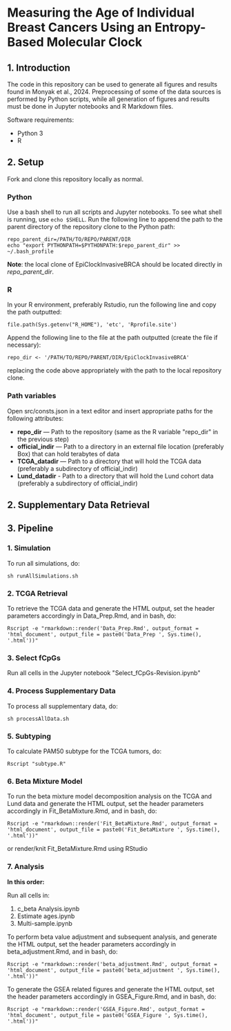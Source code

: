# Measuring the Age of Individual Breast Cancers Using an Entropy-Based Molecular Clock

## 1. Introduction

The code in this repository can be used to generate all figures and results found in Monyak et al., 2024. Preprocessing of some of the data sources is performed by Python scripts, while all generation of figures and results must be done in Jupyter notebooks and R Markdown files.

Software requirements:
- Python 3
- R

## 2. Setup

Fork and clone this repository locally as normal.

### Python

Use a bash shell to run all scripts and Jupyter notebooks. To see what shell is running, use ```echo $SHELL```. Run the following line to append the path to the parent directory of the repository clone to the Python path:

```
repo_parent_dir=/PATH/TO/REPO/PARENT/DIR
echo "export PYTHONPATH=$PYTHONPATH:$repo_parent_dir" >> ~/.bash_profile
```

**Note**: the local clone of EpiClockInvasiveBRCA should be located directly in *repo_parent_dir*.

### R

In your R environment, preferably Rstudio, run the following line and copy the path outputted:

```
file.path(Sys.getenv("R_HOME"), 'etc', 'Rprofile.site')
```

Append the following line to the file at the path outputted (create the file if necessary):

```
repo_dir <- '/PATH/TO/REPO/PARENT/DIR/EpiClockInvasiveBRCA'
```

replacing the code above appropriately with the path to the local repository clone.

### Path variables

Open src/consts.json in a text editor and insert appropriate paths for the following attributes:
- **repo_dir** — Path to the repository (same as the R variable "repo_dir" in the previous step)
- **official_indir** — Path to a directory in an external file location (preferably Box) that can hold terabytes of data
- **TCGA_datadir** — Path to a directory that will hold the TCGA data (preferably a subdirectory of official_indir)
- **Lund_datadir** - Path to a directory that will hold the Lund cohort data (preferably a subdirectory of official_indir)

## 2. Supplementary Data Retrieval

## 3. Pipeline

### 1. Simulation

To run all simulations, do:
```
sh runAllSimulations.sh
```

### 2. TCGA Retrieval

To retrieve the TCGA data and generate the HTML output, set the header parameters accordingly in Data_Prep.Rmd, and in bash, do:
```
Rscript -e "rmarkdown::render('Data_Prep.Rmd', output_format = 'html_document', output_file = paste0('Data_Prep ', Sys.time(), '.html'))"
```

### 3. Select fCpGs

Run all cells in the Jupyter notebook "Select_fCpGs-Revision.ipynb"

### 4. Process Supplementary Data

To process all supplementary data, do:
```
sh processAllData.sh
```

### 5. Subtyping

To calculate PAM50 subtype for the TCGA tumors, do:

```
Rscript "subtype.R"
```

### 6. Beta Mixture Model

To run the beta mixture model decomposition analysis on the TCGA and Lund data and generate the HTML output, set the header parameters accordingly in Fit_BetaMixture.Rmd, and in bash, do:
```
Rscript -e "rmarkdown::render('Fit_BetaMixture.Rmd', output_format = 'html_document', output_file = paste0('Fit_BetaMixture ', Sys.time(), '.html'))"
```

or render/knit Fit_BetaMixture.Rmd using RStudio

### 7. Analysis

**In this order:**

Run all cells in:
1. c_beta Analysis.ipynb
2. Estimate ages.ipynb
3. Multi-sample.ipynb


To perform beta value adjustment and subsequent analysis, and generate the HTML output, set the header parameters accordingly in beta_adjustment.Rmd, and in bash, do:

```
Rscript -e "rmarkdown::render('beta_adjustment.Rmd', output_format = 'html_document', output_file = paste0('beta_adjustment ', Sys.time(), '.html'))"
```

To generate the GSEA related figures and generate the HTML output, set the header parameters accordingly in GSEA_Figure.Rmd, and in bash, do:

```
Rscript -e "rmarkdown::render('GSEA_Figure.Rmd', output_format = 'html_document', output_file = paste0('GSEA_Figure ', Sys.time(), '.html'))"
```
